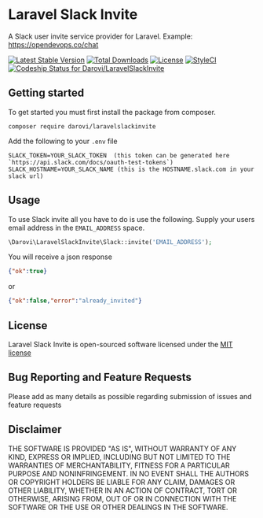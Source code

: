 # Laravel Slack Invite 
A Slack user invite service provider for Laravel. Example: https://opendevops.co/chat

[![Latest Stable Version](https://poser.pugx.org/darovi/laravelslackinvite/v/stable?format=flat)](https://packagist.org/packages/darovi/laravelslackinvite) [![Total Downloads](https://poser.pugx.org/darovi/laravelslackinvite/downloads?format=flat)](https://packagist.org/packages/darovi/laravelslackinvite) [![License](https://poser.pugx.org/darovi/laravelslackinvite/license?format=flat)](https://packagist.org/packages/darovi/laravelslackinvite) [![StyleCI](https://styleci.io/repos/66578567/shield)](https://styleci.io/repos/66578567) [ ![Codeship Status for Darovi/LaravelSlackInvite](https://codeship.com/projects/9ab07ed0-4dc0-0134-3701-266445f4b7e3/status?branch=master)](https://codeship.com/projects/170616)

## Getting started

To get started you must first install the package from composer.

```
composer require darovi/laravelslackinvite
```

Add the following to your `.env` file 

```
SLACK_TOKEN=YOUR_SLACK_TOKEN  (this token can be generated here `https://api.slack.com/docs/oauth-test-tokens`)
SLACK_HOSTNAME=YOUR_SLACK_NAME (this is the HOSTNAME.slack.com in your slack url)
```

## Usage

To use Slack invite all you have to do is use the following.  Supply your users email address in the `EMAIL_ADDRESS` space.

```php
\Darovi\LaravelSlackInvite\Slack::invite('EMAIL_ADDRESS');
```

You will receive a json response

```json
{"ok":true}
```

or

```json
{"ok":false,"error":"already_invited"}
```

## License

Laravel Slack Invite is open-sourced software licensed under the [MIT license](http://opensource.org/licenses/MIT)

## Bug Reporting and Feature Requests

Please add as many details as possible regarding submission of issues and feature requests

## Disclaimer

THE SOFTWARE IS PROVIDED "AS IS", WITHOUT WARRANTY OF ANY KIND, EXPRESS OR IMPLIED, INCLUDING BUT NOT LIMITED TO THE WARRANTIES OF MERCHANTABILITY, FITNESS FOR A PARTICULAR PURPOSE AND NONINFRINGEMENT. IN NO EVENT SHALL THE AUTHORS OR COPYRIGHT HOLDERS BE LIABLE FOR ANY CLAIM, DAMAGES OR OTHER LIABILITY, WHETHER IN AN ACTION OF CONTRACT, TORT OR OTHERWISE, ARISING FROM, OUT OF OR IN CONNECTION WITH THE SOFTWARE OR THE USE OR OTHER DEALINGS IN THE SOFTWARE.
